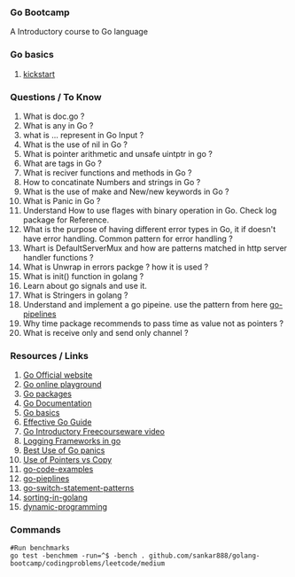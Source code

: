 ### Go Bootcamp
A Introductory course to Go language

### Go basics
1. [kickstart](demo/kickstart/kickstart.md)

### Questions / To Know
1. What is doc.go ?
2. What is any in Go ?
3. what is ... represent in Go Input ?
4. What is the use of nil in Go ?
5. What is pointer arithmetic and unsafe uintptr in go ?
6. What are tags in Go ?
7. What is reciver functions and methods in Go ?
8. How to concatinate Numbers and strings in Go ?
9. What is the use of make and New/new keywords in Go ?
10. What is Panic in Go ?
11. Understand How to use flages with binary operation in Go. Check log package for Reference.
12. What is the purpose of having different error types in Go, it if doesn't have error handling. Common pattern for error handling ?
13. Whart is DefaultServerMux and how are patterns matched in http server handler functions ?
14. What is Unwrap in errors packge ? how it is used ?
15. What is init() function in golang ?
16. Learn about go signals and use it.
17. What is Stringers in golang ?
18. Understand and implement a go pipeine. use the pattern from here [go-pipelines](https://go.dev/blog/pipelines)
19. Why time package recommends to pass time as value not as pointers ?
20. What is receive only and send only channel ?

### Resources / Links
1. [Go Official website](https://go.dev/)
2. [Go online playground](https://go.dev/play/)
3. [Go packages](https://pkg.go.dev/)
4. [Go Documentation](https://go.dev/doc/)
5. [Go basics](https://github.com/gophertuts/go-basics/tree/master/packages)
6. [Effective Go Guide](https://go.dev/doc/effective_go)
7. [Go Introductory Freecourseware video](https://www.youtube.com/watch?v=YS4e4q9oBaU&t=348s)
8. [Logging Frameworks in go](https://blog.logrocket.com/5-structured-logging-packages-for-go/)
9. [Best Use of Go panics](https://pkg.go.dev/encoding/json#section-sourcefiles)
10. [Use of Pointers vs Copy](https://www.ardanlabs.com/blog/2017/06/design-philosophy-on-data-and-semantics.html)
11. [go-code-examples](https://golang.hotexamples.com/)
12. [go-pieplines](https://go.dev/blog/pipelines)
13. [go-switch-statement-patterns](https://yourbasic.org/golang/switch-statement/)
14. [sorting-in-golang](https://yourbasic.org/golang/how-to-sort-in-go/)
15. [dynamic-programming](https://www.youtube.com/watch?v=oBt53YbR9Kk)
### Commands
```
#Run benchmarks
go test -benchmem -run=^$ -bench . github.com/sankar888/golang-bootcamp/codingproblems/leetcode/medium
```
